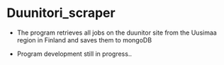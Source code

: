 # Duunitori_scraper
* The program retrieves all jobs on the duunitor site from the Uusimaa region in Finland and saves them to mongoDB


* Program development still in progress..
